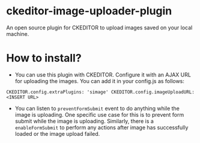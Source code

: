# ckeditor-image-uploader-plugin
An open source plugin for CKEDITOR to upload images saved on your local machine.

# How to install?
- You can use this plugin with CKEDITOR. Configure it with an AJAX URL for uploading the images. You can add it in your config.js as follows:

`CKEDITOR.config.extraPlugins: 'simage'
 CKEDITOR.config.imageUploadURL: <INSERT URL>`

- You can listen to `preventFormSubmit` event to do anything while the image is uploading. One specific use case for this is to prevent form submit while the image is uploading. Similarly, there is a `enableFormSubmit` to perform any actions after image has successfully loaded or the image upload failed.


